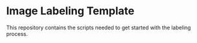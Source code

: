 # Image Labeling Template

This repository contains the scripts needed to get started with the labeling process.
